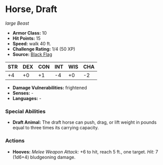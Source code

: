 # Horse, Draft

*large* *Beast*

- **Armor Class:** 10
- **Hit Points:** 15 
- **Speed:** walk 40 ft.
- **Challenge Rating:** 1/4 (50 XP)
- **Source:** [Black Flag](https://koboldpress.com/kpstore/product/tovrpg-pg-mv/)

| STR | DEX | CON | INT | WIS | CHA |
| --- | --- | --- | --- | --- | --- |
| +4 | +0 | +1 | -4 | +0 | -2 |

- **Damage Vulnerabilities:** frightened
- **Senses:** -
- **Languages:** -

### Special Abilities

- **Draft Animal:** The draft horse can push, drag, or lift weight in pounds equal to three times its carrying capacity.

### Actions

- **Hooves:** _Melee Weapon Attack:_ +6 to hit, reach 5 ft., one target. _Hit:_ 7 (1d6+4) bludgeoning damage.
